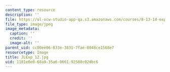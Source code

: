 ```yaml
---
content_type: resource
description: ''
file: https://ol-ocw-studio-app-qa.s3.amazonaws.com/courses/8-13-14-experimental-physics-i-ii-junior-lab-fall-2016-spring-2017/1181e0e068a935a6066192580c02dbc6_JLExp_12.jpg
file_type: image/jpeg
image_metadata:
  caption: ''
  credit: ''
  image-alt: ''
parent_uid: cc00ee06-833e-3831-7fae-8048ce1568e7
resourcetype: Image
title: JLExp_12.jpg
uid: 1181e0e0-68a9-35a6-0661-92580c02dbc6
---
```

